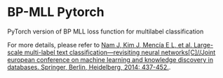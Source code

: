 # BP-MLL Pytorch
 PyTorch version of BP MLL loss function for multilabel classification

For more details, please refer to [Nam J, Kim J, Mencía E L, et al. Large-scale multi-label text classification—revisiting neural networks[C]//Joint european conference on machine learning and knowledge discovery in databases. Springer, Berlin, Heidelberg, 2014: 437-452.](https://arxiv.org/abs/1312.5419).